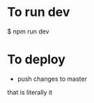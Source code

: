 
To run dev
==========

$ npm run dev

To deploy
=========

 * push changes to master

that is literally it
